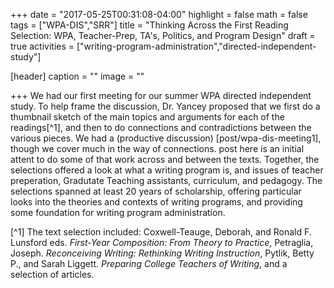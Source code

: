 +++
date = "2017-05-25T00:31:08-04:00"
highlight = false
math = false
tags = ["WPA-DIS","SRR"]
title = "Thinking Across the First Reading Selection: WPA, Teacher-Prep, TA's, Politics, and Program Design"
draft = true
activities = ["writing-program-administration","directed-independent-study"]

[header]
  caption = ""
  image = ""

+++
We had our first meeting for our summer WPA directed independent study. To help frame the discussion, Dr. Yancey proposed that we first do a thumbnail sketch of the main topics and arguments for each of the readings[^1], and then to do connections and contradictions between the various pieces. We had a (productive discussion) [post/wpa-dis-meeting1], though we cover much in the way of connections. post here is an initial attent to do some of that work across and between the texts. Together, the selections offered a look at what a writing program is, and issues of teacher preperation, Gradutate Teaching assistants, curriculum, and pedagogy. The selections spanned at least 20 years of scholarship, offering particular looks into the theories and contexts of writing programs, and providing some foundation for writing program administration.



[^1] The text selection included: Coxwell-Teauge, Deborah, and Ronald F. Lunsford eds. *First-Year Composition: From Theory to Practice*,  Petraglia, Joseph. *Reconceiving Writing: Rethinking Writing Instruction*, Pytlik, Betty P., and Sarah Liggett. *Preparing College Teachers of Writing*, and a selection of articles.

